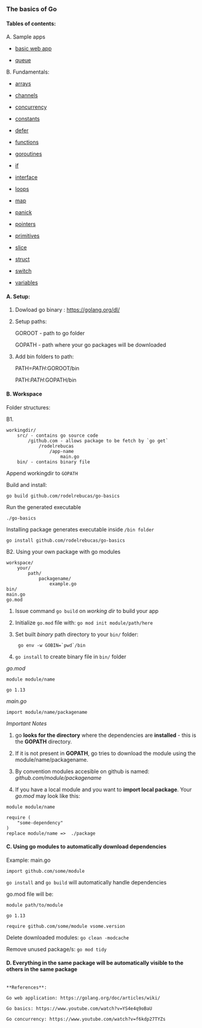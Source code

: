 ### The basics of Go

#### Tables of contents:

A. Sample apps

- [basic web app](go-wiki)

- [queue](queue)

B. Fundamentals:

- [arrays](go-basics/arrays.md)

- [channels](go-basics/channels.md)

- [concurrency](go-basics/concurrency.go)

- [constants](go-basics/constants.md)

- [defer](go-basics/defer.md)

- [functions](go-basics/functions.md)

- [goroutines](go-basics/goroutines.md)

- [if](go-basics/if.md)

- [interface](go-basics/interface.md)

- [loops](go-basics/loops.md)

- [map](go-basics/map.md)

- [panick](go-basics/panick.md)

- [pointers](go-basics/pointers.md)

- [primitives](go-basics/primitives.md)

- [slice](go-basics/slice.md)

- [struct](go-basics/struct.md)

- [switch](go-basics/switch.md)

- [variables](go-basics/variables.md)

#### A. Setup:

1.  Dowload go binary : https://golang.org/dl/

2.  Setup paths:

    GOROOT - path to go folder

    GOPATH - path where your go packages will be downloaded

3.  Add bin folders to path:

    PATH=$PATH:$GOROOT/bin

    PATH:$PATH:$GOPATH/bin

#### B. Workspace

Folder structures:

B1.

    workingdir/
        src/ - contains go source code
            /github.com - allows package to be fetch by `go get`
                /rodelrebucas
                    /app-name
                        main.go
        bin/ - contains binary file

Append workingdir to `GOPATH`

Build and install:

`go build github.com/rodelrebucas/go-basics`

Run the generated executable

`./go-basics`

Installing package generates executable inside `/bin folder`

`go install github.com/rodelrebucas/go-basics`

B2. Using your own package with go modules

    workspace/
        your/
            path/
                packagename/
                    example.go
    bin/
    main.go
    go.mod

1. Issue command `go build` on _working dir_ to build your app

2. Initialize `go.mod` file with: `go mod init module/path/here`

3)  Set built _binary_ path directory to your `bin/` folder:

         go env -w GOBIN=`pwd`/bin

4. `go install` to create binary file in `bin/` folder

_go.mod_

```
module module/name

go 1.13
```

_main.go_

```
import module/name/packagename

```

_Important Notes_

1. go **looks for the directory** where the dependencies are **installed** - this is the **GOPATH** directory.

2. If it is not present in **GOPATH**, go tries to download the module using the module/name/packagename.

3. By convention modules accesible on github is named: _github.com/module/packagename_

4. If you have a local module and you want to **import local package**. Your *go.mod* may look like this:

```
module module/name

require (
    "some-dependency"
)
replace module/name =>  ./package
```

#### C. Using go modules to automatically download dependencies

Example: main.go

```
import github.com/some/module
```

`go install` and `go build` will automatically handle dependencies

go.mod file will be:

```
module path/to/module

go 1.13

require github.com/some/module vsome.version
```

Delete downloaded modules: `go clean -modcache`

Remove unused package/s: `go mod tidy`

#### D.  Everything in the same package will be automatically visible to the others in the same package

```

**References**:

Go web application: https://golang.org/doc/articles/wiki/

Go basics: https://www.youtube.com/watch?v=YS4e4q9oBaU

Go concurrency: https://www.youtube.com/watch?v=f6kdp27TYZs
